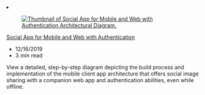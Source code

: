 <!-- This file is automatically generated by build/architectures/build_index.py. Any updates will be lost. -->

<!-- markdownlint-disable MD033 -->

<li class="grid-item item-column" data-categories="Mobile Web Identity ">
<article class="card">
    <div class="card-header has-margin-bottom-none" aria-hidden="true">
        <figure class="image diagram has-height-175 has-overflow-hidden level">
            <a href="/azure/architecture/solution-ideas/articles/social-mobile-and-web-app-with-authentication"><img src="/azure/architecture/browse/thumbs/social-mobile-and-web-app-with-authentication.png" class="diagram" alt="Thumbnail of Social App for Mobile and Web with Authentication Architectural Diagram." data-linktype="relative-path"></a>
        </figure>
    </div>
    <div class="card-content">
        <a class="card-content-title has-margin-top-none" href="/azure/architecture/solution-ideas/articles/social-mobile-and-web-app-with-authentication">
            <p>Social App for Mobile and Web with Authentication</p>
        </a>
        <ul class="card-content-metadata">
            <li>12/16/2019</li>
            <li>3 min read</li>
        </ul>
        <p class="card-content-description">View a detailed, step-by-step diagram depicting the build process and implementation of the mobile client app architecture that offers social image sharing with a companion web app and authentication abilities, even while offline.</p>
        <div class="bottom-to-top-fade is-hidden-mobile"></div>
    </div>
</article>
</li>

